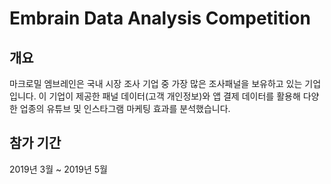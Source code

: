# Embrain Data Analysis Competition
## 개요
마크로밀 엠브레인은 국내 시장 조사 기업 중 가장 많은 조사패널을 보유하고 있는 기업입니다.  이 기업이 제공한 패널 데이터(고객 개인정보)와 앱 결제 데이터를 활용해 다양한 업종의 유튜브 및 인스타그램 마케팅 효과를 분석했습니다.
## 참가 기간
2019년 3월 ~ 2019년 5월

